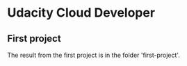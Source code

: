 # Udacity Cloud Developer

## First project
The result from the first project is in the folder 'first-project'.
